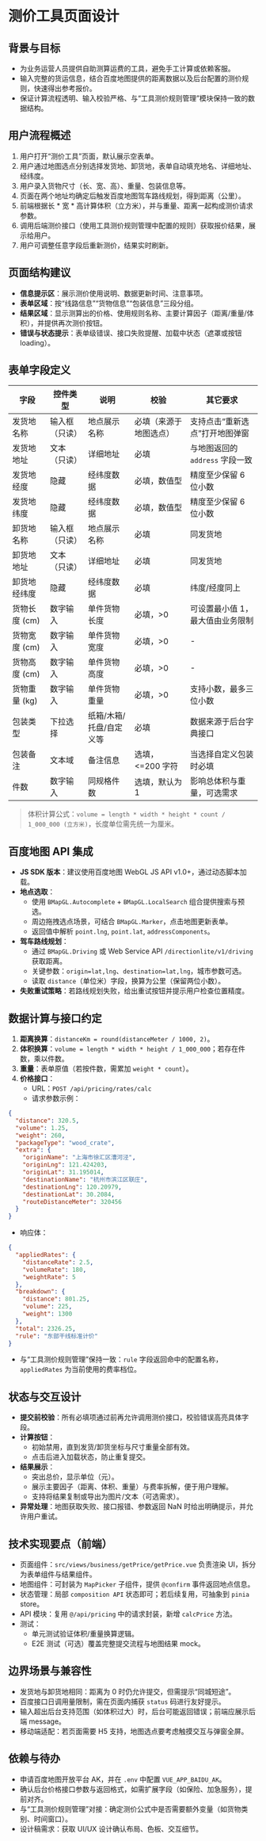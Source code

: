 ﻿# 测价工具页面设计

## 背景与目标
- 为业务运营人员提供自助测算运费的工具，避免手工计算或依赖客服。
- 输入完整的货运信息，结合百度地图提供的距离数据以及后台配置的测价规则，快速得出参考报价。
- 保证计算流程透明、输入校验严格、与“工具测价规则管理”模块保持一致的数据结构。

## 用户流程概述
1. 用户打开“测价工具”页面，默认展示空表单。
2. 用户通过地图选点分别选择发货地、卸货地，表单自动填充地名、详细地址、经纬度。
3. 用户录入货物尺寸（长、宽、高）、重量、包装信息等。
4. 页面在两个地址均确定后触发百度地图驾车路线规划，得到距离（公里）。
5. 前端根据长 * 宽 * 高计算体积（立方米），并与重量、距离一起构成测价请求参数。
6. 调用后端测价接口（使用工具测价规则管理中配置的规则）获取报价结果，展示给用户。
7. 用户可调整任意字段后重新测价，结果实时刷新。

## 页面结构建议
- **信息提示区**：展示测价使用说明、数据更新时间、注意事项。
- **表单区域**：按“线路信息”“货物信息”“包装信息”三段分组。
- **结果区域**：显示测算出的价格、使用规则名称、主要计算因子（距离/重量/体积），并提供再次测价按钮。
- **错误与状态提示**：表单级错误、接口失败提醒、加载中状态（遮罩或按钮 loading）。

## 表单字段定义
| 字段 | 控件类型 | 说明 | 校验 | 其它要求 |
| ---- | -------- | ---- | ---- | -------- |
| 发货地名称 | 输入框（只读） | 地点展示名称 | 必填（来源于地图选点） | 支持点击“重新选点”打开地图弹窗 |
| 发货地地址 | 文本（只读） | 详细地址 | 必填 | 与地图返回的 `address` 字段一致 |
| 发货地经度 | 隐藏 | 经纬度数据 | 必填，数值型 | 精度至少保留 6 位小数 |
| 发货地纬度 | 隐藏 | 经纬度数据 | 必填，数值型 | 精度至少保留 6 位小数 |
| 卸货地名称 | 输入框（只读） | 地点展示名称 | 必填 | 同发货地 |
| 卸货地地址 | 文本（只读） | 详细地址 | 必填 | 同发货地 |
| 卸货地经纬度 | 隐藏 | 经纬度数据 | 必填 | 纬度/经度同上 |
| 货物长度 (cm) | 数字输入 | 单件货物长度 | 必填，>0 | 可设置最小值 1，最大值由业务限制 |
| 货物宽度 (cm) | 数字输入 | 单件货物宽度 | 必填，>0 | - |
| 货物高度 (cm) | 数字输入 | 单件货物高度 | 必填，>0 | - |
| 货物重量 (kg) | 数字输入 | 单件货物重量 | 必填，>0 | 支持小数，最多三位小数 |
| 包装类型 | 下拉选择 | 纸箱/木箱/托盘/自定义等 | 必填 | 数据来源于后台字典接口 |
| 包装备注 | 文本域 | 备注信息 | 选填，<=200 字符 | 当选择自定义包装时必填 |
| 件数 | 数字输入 | 同规格件数 | 选填，默认为 1 | 影响总体积与重量，可选需求 |

> 体积计算公式：`volume = length * width * height * count / 1_000_000 (立方米)`，长度单位需先统一为厘米。

## 百度地图 API 集成
- **JS SDK 版本**：建议使用百度地图 WebGL JS API v1.0+，通过动态脚本加载。
- **地点选取**：
  - 使用 `BMapGL.Autocomplete` + `BMapGL.LocalSearch` 组合提供搜索与预选。
  - 周边拖拽选点场景，可结合 `BMapGL.Marker`，点击地图更新表单。
  - 返回值中解析 `point.lng`, `point.lat`, `addressComponents`。
- **驾车路线规划**：
  - 通过 `BMapGL.Driving` 或 Web Service API `/directionlite/v1/driving` 获取距离。
  - 关键参数：`origin=lat,lng`、`destination=lat,lng`，城市参数可选。
  - 读取 `distance`（单位米）字段，换算为公里（保留两位小数）。
- **失败重试策略**：若路线规划失败，给出重试按钮并提示用户检查位置精度。

## 数据计算与接口约定
1. **距离换算**：`distanceKm = round(distanceMeter / 1000, 2)`。
2. **体积换算**：`volume = length * width * height / 1_000_000`；若存在件数，乘以件数。
3. **重量**：表单原值（若按件数，需累加 `weight * count`）。
4. **价格接口**：
   - URL：`POST /api/pricing/rates/calc`
   - 请求参数示例：
```json
{
  "distance": 320.5,
  "volume": 1.25,
  "weight": 260,
  "packageType": "wood_crate",
  "extra": {
    "originName": "上海市徐汇区漕河泾",
    "originLng": 121.424203,
    "originLat": 31.195014,
    "destinationName": "杭州市滨江区联庄",
    "destinationLng": 120.20979,
    "destinationLat": 30.2084,
    "routeDistanceMeter": 320456
  }
}
```
   - 响应体：
```json
{
  "appliedRates": {
    "distanceRate": 2.5,
    "volumeRate": 180,
    "weightRate": 5
  },
  "breakdown": {
    "distance": 801.25,
    "volume": 225,
    "weight": 1300
  },
  "total": 2326.25,
  "rule": "东部干线标准计价"
}
```
   - 与“工具测价规则管理”保持一致：`rule` 字段返回命中的配置名称，`appliedRates` 为当前使用的费率档位。

## 状态与交互设计
- **提交前校验**：所有必填项通过前再允许调用测价接口，校验错误高亮具体字段。
- **计算按钮**：
  - 初始禁用，直到发货/卸货坐标与尺寸重量全部有效。
  - 点击后进入加载状态，防止重复提交。
- **结果展示**：
  - 突出总价，显示单位（元）。
  - 展示主要因子（距离、体积、重量）与费率拆解，便于用户理解。
  - 支持将结果复制或导出为图片/文本（可选需求）。
- **异常处理**：地图获取失败、接口报错、参数返回 NaN 时给出明确提示，并允许用户重试。

## 技术实现要点（前端）
- 页面组件：`src/views/business/getPrice/getPrice.vue` 负责渲染 UI，拆分为表单组件与结果组件。
- 地图组件：可封装为 `MapPicker` 子组件，提供 `@confirm` 事件返回地点信息。
- 状态管理：局部 `composition API` 状态即可；若后续复用，可抽象到 `pinia` store。
- API 模块：复用 `@/api/pricing` 中的请求封装，新增 `calcPrice` 方法。
- 测试：
  - 单元测试验证体积/重量换算逻辑。
  - E2E 测试（可选）覆盖完整提交流程与地图结果 mock。

## 边界场景与兼容性
- 发货地与卸货地相同：距离为 0 时仍允许提交，但需提示“同城短途”。
- 百度接口日调用量限制，需在页面内捕获 `status` 码进行友好提示。
- 输入超出后台支持范围（如体积过大）时，后台可能返回错误；前端应展示后端 message。
- 移动端适配：若页面需要 H5 支持，地图选点要考虑触摸交互与弹窗全屏。

## 依赖与待办
- 申请百度地图开放平台 AK，并在 `.env` 中配置 `VUE_APP_BAIDU_AK`。
- 确认后台价格接口参数与返回格式，如需扩展字段（如保险、加急服务），提前对齐。
- 与“工具测价规则管理”对接：确定测价公式中是否需要额外变量（如货物类别、时间窗口）。
- 设计稿需求：获取 UI/UX 设计确认布局、色板、交互细节。

